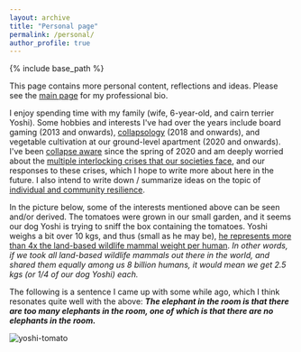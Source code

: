 ```yaml
---
layout: archive
title: "Personal page"
permalink: /personal/
author_profile: true
---
```


{% include base_path %}

This page contains more personal content, reflections and ideas. Please see the [main page](https://aleksispi.github.io) for my professional bio.

I enjoy spending time with my family (wife, 6-year-old, and cairn terrier Yoshi). Some hobbies and interests I've had over the years include board gaming (2013 and onwards), [collapsology](https://www.collapsologie.fr/en/) (2018 and onwards), and vegetable cultivation at our ground-level apartment (2020 and onwards). I've been [collapse aware](https://www.the-sentinel-intelligence.net/10-reasons-our-civilization-will-soon-collapse/) since the spring of 2020 and am deeply worried about the [multiple interlocking crises that our societies face](https://www.postcarbon.org/publications/welcome-to-the-great-unraveling/), and our responses to these crises, which I hope to write more about here in the future. I also intend to write down / summarize ideas on the topic of [individual and community resilience](https://aleksispi.github.io/resilience). 

In the picture below, some of the interests mentioned above can be seen and/or derived. The tomatoes were grown in our small garden, and it seems our dog Yoshi is trying to sniff the box containing the tomatoes. Yoshi weighs a bit over 10 kgs, and thus (small as he may be), [he represents more than 4x the land-based wildlife mammal weight per human](https://www.resilience.org/stories/2023-08-21/ecological-cliff-edge/). _In other words, if we took all land-based wildlife mammals out there in the world, and shared them equally among us 8 billion humans, it would mean we get 2.5 kgs (or 1/4 of our dog Yoshi) each._

The following is a sentence I came up with some while ago, which I think resonates quite well with the above: **_The elephant in the room is that there are too many elephants in the room, one of which is that there are no elephants in the room._**

![yoshi-tomato](https://github.com/aleksispi/ai-swetlands/assets/32370520/c00022a6-0c37-404f-8323-90bed66c45f8)
